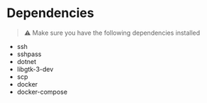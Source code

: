 # Dependencies

> ⚠️ Make sure you have the following dependencies installed

- ssh
- sshpass
- dotnet
- libgtk-3-dev
- scp
- docker
- docker-compose
